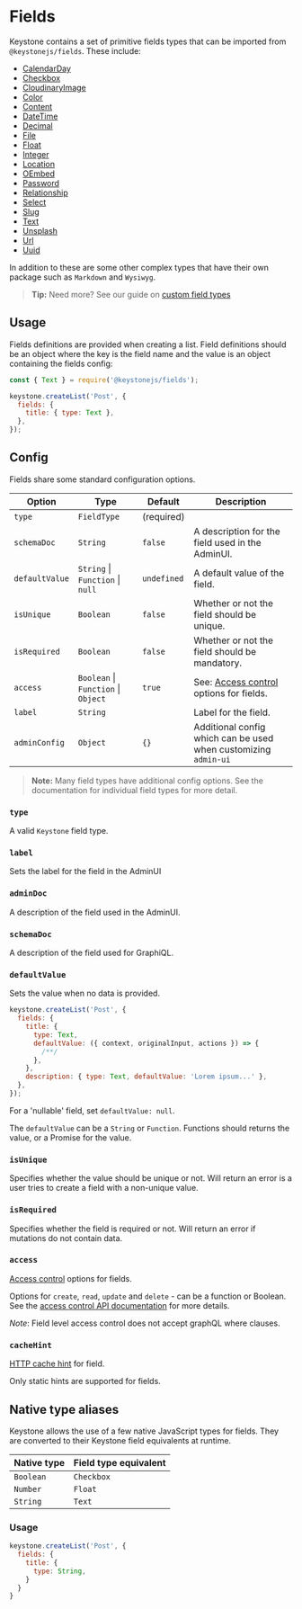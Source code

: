 <!--[meta]
section: api
title: Fields
order: 3
[meta]-->

# Fields

Keystone contains a set of primitive fields types that can be imported from `@keystonejs/fields`. These include:

- [CalendarDay](https://keystonejs.com/keystonejs/fields/src/types/calendar-day)
- [Checkbox](https://keystonejs.com/keystonejs/fields/src/types/checkbox)
- [CloudinaryImage](https://keystonejs.com/keystonejs/fields/src/types/cloudinary-image)
- [Color](https://keystonejs.com/keystonejs/fields/src/types/color)
- [Content](https://keystonejs.com/keystonejs/field-content)
- [DateTime](https://keystonejs.com/keystonejs/fields/src/types/date-time)
- [Decimal](https://keystonejs.com/keystonejs/fields/src/types/decimal)
- [File](https://keystonejs.com/keystonejs/fields/src/types/file)
- [Float](https://keystonejs.com/keystonejs/fields/src/types/float)
- [Integer](https://keystonejs.com/keystonejs/fields/src/types/integer)
- [Location](https://keystonejs.com/keystonejs/fields/src/types/location)
- [OEmbed](https://keystonejs.com/keystonejs/fields/src/types/o-embed)
- [Password](https://keystonejs.com/keystonejs/fields/src/types/password)
- [Relationship](https://keystonejs.com/keystonejs/fields/src/types/relationship)
- [Select](https://keystonejs.com/keystonejs/fields/src/types/select)
- [Slug](https://keystonejs.com/keystonejs/fields/src/types/slug)
- [Text](https://keystonejs.com/keystonejs/fields/src/types/text)
- [Unsplash](https://keystonejs.com/keystonejs/fields/src/types/unsplash)
- [Url](https://keystonejs.com/keystonejs/fields/src/types/url)
- [Uuid](https://keystonejs.com/keystonejs/fields/src/types/uuid)

In addition to these are some other complex types that have their own package such as `Markdown` and `Wysiwyg`.

> **Tip:** Need more? See our guide on [custom field types](https://keystonejs.com/guides/custom-field-types/)

## Usage

Fields definitions are provided when creating a list. Field definitions should be an object where the key is the field name and the value is an object containing the fields config:

```javascript
const { Text } = require('@keystonejs/fields');

keystone.createList('Post', {
  fields: {
    title: { type: Text },
  },
});
```

## Config

Fields share some standard configuration options.

| Option         | Type                                | Default     | Description                                                                             |
| -------------- | ----------------------------------- | ----------- | --------------------------------------------------------------------------------------- |
| `type`         | `FieldType`                         | (required)  |                                                                                         |
| `schemaDoc`    | `String`                            | `false`     | A description for the field used in the AdminUI.                                        |
| `defaultValue` | `String` \| `Function` \| `null`    | `undefined` | A default value of the field.                                                           |
| `isUnique`     | `Boolean`                           | `false`     | Whether or not the field should be unique.                                              |
| `isRequired`   | `Boolean`                           | `false`     | Whether or not the field should be mandatory.                                           |
| `access`       | `Boolean` \| `Function` \| `Object` | `true`      | See: [Access control](https://keystonejs.com/guides/access-control) options for fields. |
| `label`        | `String`                            |             | Label for the field.                                                                    |
| `adminConfig`  | `Object`                            | `{}`        | Additional config which can be used when customizing `admin-ui`                         |

> **Note:** Many field types have additional config options. See the documentation for individual field types for more detail.

### `type`

A valid `Keystone` field type.

### `label`

Sets the label for the field in the AdminUI

### `adminDoc`

A description of the field used in the AdminUI.

### `schemaDoc`

A description of the field used for GraphiQL.

### `defaultValue`

Sets the value when no data is provided.

```javascript
keystone.createList('Post', {
  fields: {
    title: {
      type: Text,
      defaultValue: ({ context, originalInput, actions }) => {
        /**/
      },
    },
    description: { type: Text, defaultValue: 'Lorem ipsum...' },
  },
});
```

For a 'nullable' field, set `defaultValue: null`.

The `defaultValue` can be a `String` or `Function`. Functions should returns the value, or a Promise for the value.

### `isUnique`

Specifies whether the value should be unique or not. Will return an error is a user tries to create a field with a non-unique value.

### `isRequired`

Specifies whether the field is required or not. Will return an error if mutations do not contain data.

### `access`

[Access control](https://keystonejs.com/guides/access-control) options for fields.

Options for `create`, `read`, `update` and `delete` - can be a function or Boolean. See the [access control API documentation](https://keystonejs.com/api/access-control) for more details.

_Note_: Field level access control does not accept graphQL where clauses.

### `cacheHint`

[HTTP cache hint](https://keystonejs.com/api/create-list#cacheHint) for field.

Only static hints are supported for fields.

## Native type aliases

Keystone allows the use of a few native JavaScript types for fields. They are converted to their Keystone field equivalents at runtime.

| Native type | Field type equivalent |
| ----------- | --------------------- |
| `Boolean`   | `Checkbox`            |
| `Number`    | `Float`               |
| `String`    | `Text`                |

### Usage

```javascript
keystone.createList('Post', {
  fields: {
    title: {
      type: String,
    }
  }
}
```
